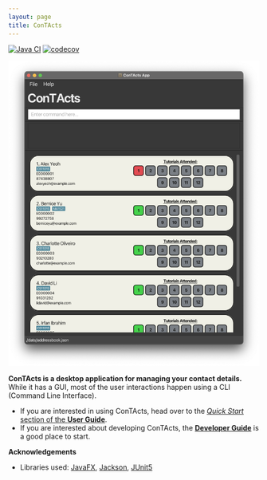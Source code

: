 ```yaml
---
layout: page
title: ConTActs
---
```


[![Java CI](https://github.com/AY2425S1-CS2103T-T10-3/tp/actions/workflows/gradle.yml/badge.svg)](https://github.com/AY2425S1-CS2103T-T10-3/tp/actions/workflows/gradle.yml)
[![codecov](https://codecov.io/gh/AY2425S1-CS2103T-T10-3/tp/graph/badge.svg?token=Y4KHEMF7YA)](https://codecov.io/gh/AY2425S1-CS2103T-T10-3/tp)

![Ui](images/Ui.png)

**ConTActs is a desktop application for managing your contact details.** While it has a GUI, most of the user interactions happen using a CLI (Command Line Interface).

- If you are interested in using ConTActs, head over to the [_Quick Start_ section of the **User Guide**](UserGuide.html#quick-start).
- If you are interested about developing ConTActs, the [**Developer Guide**](DeveloperGuide.html) is a good place to start.

**Acknowledgements**

- Libraries used: [JavaFX](https://openjfx.io/), [Jackson](https://github.com/FasterXML/jackson), [JUnit5](https://github.com/junit-team/junit5)
